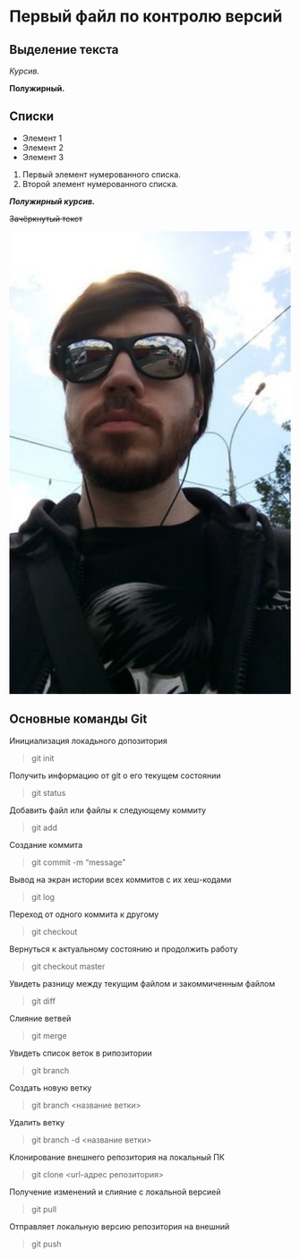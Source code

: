 # Первый файл по контролю версий

## Выделение текста

*Курсив.*

**Полужирный.**

## Списки

* Элемент 1
* Элемент 2
* Элемент 3

1. Первый элемент нумерованного списка.
2. Второй элемент нумерованного списка.

***Полужирный курсив.***

~~Зачёркнутый текст~~

![текст вместо фото](3084.jpg)

## Основные команды Git

Инициализация локадьного допозитория
>git init

Получить информацию от git о его текущем состоянии
>git status

Добавить файл или файлы к следующему коммиту
>git add

Cоздание коммита
>git commit -m “message”

Вывод на экран истории всех коммитов с их хеш-кодами
>git log

Переход от одного коммита к другому
>git checkout

Вернуться к актуальному состоянию и продолжить работу
>git checkout master

Увидеть разницу между текущим файлом и закоммиченным файлом
>git diff

Слияние ветвей
>git merge

Увидеть список веток в рипозитории
>git branch

Создать новую ветку
>git branch <название ветки>

Удалить ветку
>git branch -d <название ветки>

Kлонирование внешнего репозитория на  локальный ПК
>git clone <url-адрес репозитория>

Получение изменений и слияние с локальной версией
>git pull

Oтправляет локальную версию репозитория на внешний
>git push